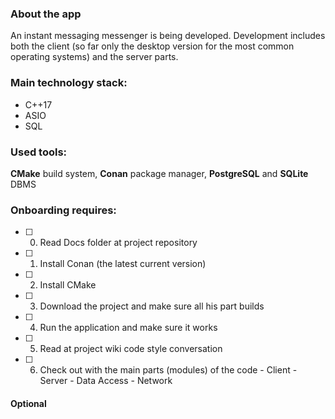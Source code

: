 ### About the app
An instant messaging messenger is being developed. Development includes both the client (so far only the desktop version for the most common operating systems) and the server parts.

### Main technology stack:
* C++17
* ASIO
* SQL

### Used tools:
**CMake** build system, **Conan** package manager, **PostgreSQL** and **SQLite** DBMS

### Onboarding requires: 
- [ ] 0. Read Docs folder at project repository
- [ ] 1. Install Conan (the latest current version)
- [ ] 2. Install CMake
- [ ] 3. Download the project and make sure all his part builds
- [ ] 4. Run the application and make sure it works
- [ ] 5. Read at project wiki code style conversation 
- [ ] 6. Check out with the main parts (modules) of the code
           - Client
           - Server
           - Data Access
           - Network

#### Optional
